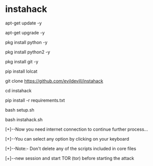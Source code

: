 # instahack
 apt-get update -y

 apt-get upgrade -y

 pkg install python -y

 pkg install python2 -y

 pkg install git -y

 pip install lolcat

 git clone https://github.com/evildevill/instahack

 cd instahack

 pip install -r requirements.txt

 bash setup.sh

 bash instahack.sh


[+]--Now you need internet connection to continue further process...

[+]--You can select any option by clicking on your keyboard

[+]--Note:- Don't delete any of the scripts included in core files

[+]--new session and start TOR (tor) before starting the attack
